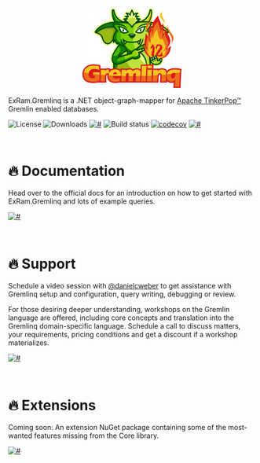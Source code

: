 <p align="center">
  <img src="https://raw.githubusercontent.com/ExRam/ExRam.Gremlinq/12.x/assets/Logo.png" alt="Gremlinq mascot" title="Gremlinq mascot" width=40% />
</p>


ExRam.Gremlinq is a .NET object-graph-mapper for [Apache TinkerPop™](http://tinkerpop.apache.org/) Gremlin enabled databases.

![License](https://img.shields.io/github/license/ExRam/ExRam.Gremlinq?style=flat-square)
![Downloads](https://img.shields.io/nuget/dt/ExRam.Gremlinq.Core?style=flat-square&logo=nuget)
[![#](https://img.shields.io/nuget/v/ExRam.Gremlinq.Core?style=flat-square&logo=nuget)](https://www.nuget.org/packages/ExRam.Gremlinq.Core)
![Build status](https://img.shields.io/github/actions/workflow/status/ExRam/ExRam.Gremlinq/pack.yml?style=flat-square&logo=github)
[![codecov](https://img.shields.io/codecov/c/github/Gremlinq/ExRam.Gremlinq/branch/12.x?token=YrGnIo6XyH&logo=codecov&style=flat-square)](https://codecov.io/github/Gremlinq/ExRam.Gremlinq)
[![#](https://img.shields.io/github/sponsors/danielcweber?logo=githubsponsors&style=flat-square)](https://github.com/sponsors/danielcweber)

<br/>

# 🔥 Documentation

Head over to the official docs for an introduction on how to get started with ExRam.Gremlinq and lots of example queries.

[![#](https://img.shields.io/badge/Read_the_docs!-EA6F1B?style=for-the-badge)](https://docs.gremlinq.net)

<br/>

# 🔥 Support

Schedule a video session with [@danielcweber](https://github.com/danielcweber) to get assistance with Gremlinq setup and
configuration, query writing, debugging or review.

For those desiring deeper understanding, workshops on the Gremlin language are offered, including core concepts and translation
into the Gremlinq domain-specific language. Schedule a call to discuss matters, your requirements, pricing conditions and get a
discount if a workshop materializes.

[![#](https://img.shields.io/badge/Schedule_a_call!-EA6F1B?style=for-the-badge)](https://danielcweber.net/r/gremlinqsupport)

<br/>

# 🔥 Extensions

Coming soon: An extension NuGet package containing some of the most-wanted features missing from the Core library.

[![#](https://img.shields.io/badge/Check_out_Gremlinq.Extensions!-EA6F1B?style=for-the-badge)](https://docs.gremlinq.net/extensions/)
